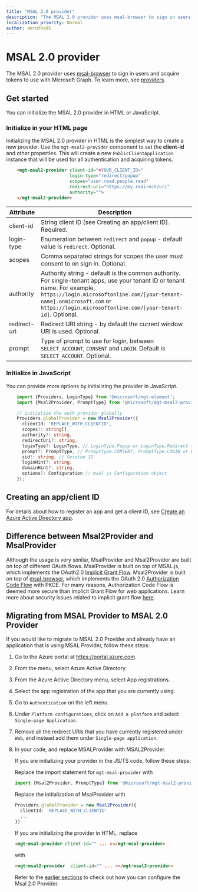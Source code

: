```yaml
---
title: "MSAL 2.0 provider"
description: "The MSAL 2.0 provider uses msal-browser to sign in users and acquire tokens to use with the Microsoft Graph"
localization_priority: Normal
author: amrutha95
---
```


# MSAL 2.0  provider

The MSAL 2.0 provider uses [msal-browser](https://github.com/AzureAD/microsoft-authentication-library-for-js/tree/dev/lib/msal-browser) to sign in users and acquire tokens to use with Microsoft Graph.
To learn more, see [providers](./providers.md).

## Get started

You can initialize the MSAL 2.0 provider in HTML or JavaScript.

### Initialize in your HTML page

Initializing the MSAL 2.0 provider in HTML is the simplest way to create a new provider. Use the `mgt-msal2-provider` component to set the **client-id** and other properties. This will create a new `PublicClientApplication` instance that will be used for all authentication and acquiring tokens.

```html
    <mgt-msal2-provider client-id="<YOUR_CLIENT_ID>"
                        login-type="redirect/popup" 
                        scopes="user.read,people.read" 
                        redirect-uri="https://my.redirect/uri" 
                        authority=""> 
    </mgt-msal2-provider> 
```

| Attribute    | Description                                                                                                                                                                                                                                                           |
|--------------|-----------------------------------------------------------------------------------------------------------------------------------------------------------------------------------------------------------------------------------------------------------------------|
| client-id    | String client ID (see Creating an app/client ID). Required.                                                                                                                                                                                                           |
| login-type   | Enumeration between `redirect` and `popup` - default value is `redirect`. Optional.                                                                                                                                                                                   |
| scopes       | Comma separated strings for scopes the user must consent to on sign in. Optional.                                                                                                                                                                                     |
| authority    | Authority string - default is the common authority. For single-tenant apps, use your tenant ID or tenant name. For example, `https://login.microsoftonline.com/[your-tenant-name].onmicrosoft.com` or `https://login.microsoftonline.com/[your-tenant-id]`. Optional. |
| redirect-uri | Redirect URI string - by default the current window URI is used. Optional.                                                                                                                                                                                            |
| prompt       | Type of prompt to use for login, between ```SELECT_ACCOUNT```, ```CONSENT``` and ```LOGIN```. Default is ```SELECT_ACCOUNT```. Optional.

### Initialize in JavaScript

You can provide more options by initializing the provider in JavaScript.

```ts
    import {Providers, LoginType} from '@microsoft/mgt-element';
    import {Msal2Provider, PromptType} from '@microsoft/mgt-msal2-provider';

    // initialize the auth provider globally
    Providers.globalProvider = new Msal2Provider({
      clientId: 'REPLACE_WITH_CLIENTID',
      scopes?: string[],
      authority?: string,
      redirectUri?: string,
      loginType?: LoginType, // LoginType.Popup or LoginType.Redirect (redirect is default)
      prompt?: PromptType, // PromptType.CONSENT, PromptType.LOGIN or PromptType.SELECT_ACCOUNT
      sid?: string, // Session ID
      loginHint?: string,
      domainHint?: string,
      options?: Configuration // msal js Configuration object
    });
```

## Creating an app/client ID

For details about how to register an app and get a client ID, see [Create an Azure Active Directory app](../get-started/add-aad-app-registration.md).

## Difference between Msal2Provider and MsalProvider
Although the usage is very similar, MsalProvider and Msal2Provider are built on top of different OAuth flows. MsalProvider is built on top of MSAL.js, which implements the OAuth2.0 [Implicit Grant Flow](/azure/active-directory/develop/v2-oauth2-implicit-grant-flow). Msal2Provider is built on top of [msal-browser](https://github.com/AzureAD/microsoft-authentication-library-for-js/tree/dev/lib/msal-browser), which implements the OAuth 2.0 [Authorization Code Flow](/azure/active-directory/develop/v2-oauth2-auth-code-flow) with PKCE.
For many reasons, Authorization Code Flow is deemed more secure than Implicit Grant Flow for web applications. Learn more about security issues related to implicit grant flow [here](https://tools.ietf.org/html/draft-ietf-oauth-browser-based-apps-04#section-9.8.6).

## Migrating from MSAL Provider to MSAL 2.0 Provider
If you would like to migrate to MSAL 2.0 Provider and already have an application that is using MSAL Provider, follow these steps:
1. Go to the Azure portal at https://portal.azure.com.
1. From the menu, select Azure Active Directory.
1. From the Azure Active Directory menu, select App registrations.
1. Select the app registration of the app that you are currently using. 
1. Go to ```Authentication``` on the left menu.
1. Under ```Platform configurations```, click on ```Add a platform``` and select ```Single-page Application```.
1. Remove all the redirect URIs that you have currently registered under ```Web```, and instead add them under ```Single-page application```.
1. In your code, and replace MSALProvider with MSAL2Provider.

    If you are initializing your provider in the JS/TS code, follow these steps:
    
    Replace the import statement for ```mgt-msal-provider``` with 
    ```ts 
    import {Msal2Provider, PromptType} from '@microsoft/mgt-msal2-provider';
    ```

    Replace the initialization of MsalProvider with
    ```ts
    Providers.globalProvider = new Msal2Provider({ 
      clientId: 'REPLACE_WITH_CLIENTID'
      ...
    })
    ```
    If you are initializing the provider in HTML, replace 
    ```html
    <mgt-msal-provider client-id="" ... ></mgt-msal-provider>
    ``` 
    with 
    ```html
    <mgt-msal2-provider  client-id="" ... ></mgt-msal2-provider>
     ```
    Refer to the [earlier sections](#initialize-in-your-html-page) to check out how you can configure the Msal 2.0 Provider.
